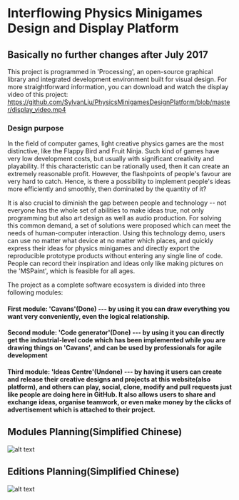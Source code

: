 # Interflowing Physics Minigames Design and Display Platform
## Basically no further changes after July 2017

This project is programmed in 'Processing', an open-source graphical library and integrated development environment built for visual design. 
For more straightforward information, you can download and watch the display video of this project: https://github.com/SylvanLiu/PhysicsMinigamesDesignPlatform/blob/master/display_video.mp4

### Design purpose
In the field of computer games, light creative physics games are the most distinctive, like the Flappy Bird and Fruit Ninja. Such kind of games have very low development costs, but usually with significant creativity and playability. If this characteristic can be rationally used, then it can create an extremely reasonable profit. However, the flashpoints of people's favour are very hard to catch. Hence, is there a possibility to implement people's ideas more efficiently and smoothly, then dominated by the quantity of it?

It is also crucial to diminish the gap between people and technology -- not everyone has the whole set of abilities to make ideas true, not only programming but also art design as well as audio production. For solving this common demand, a set of solutions were proposed which can meet the needs of human-computer interaction. Using this technology demo, users can use no matter what device at no matter which places, and quickly express their ideas for physics minigames and directly export the reproducible prototype products without entering any single line of code. People can record their inspiration and ideas only like making pictures on the 'MSPaint', which is feasible for all ages.

The project as a complete software ecosystem is divided into three following modules:

#### First module: 'Cavans'(Done) --- by using it you can draw everything you want very conveniently, even the logical relationship.

#### Second module: 'Code generator'(Done) --- by using it you can directly get the industrial-level code which has been implemented while you are drawing things on 'Cavans', and can be used by professionals for agile development

#### Third module: 'Ideas Centre'(Undone) --- by having it users can create and release their creative designs and projects at this website(also platform), and others can play, social, clone, modify and pull requests just like people are doing here in GitHub. It also allows users to share and exchange ideas, organise teamwork, or even make money by the clicks of advertisement which is attached to their project.

## Modules Planning(Simplified Chinese)
![alt text](https://github.com/SylvanLiu/PhysicsMinigamesDesignPlatform/blob/master/Display/P3.png)

## Editions Planning(Simplified Chinese)
![alt text](https://github.com/SylvanLiu/PhysicsMinigamesDesignPlatform/blob/master/Display/P4.png)
